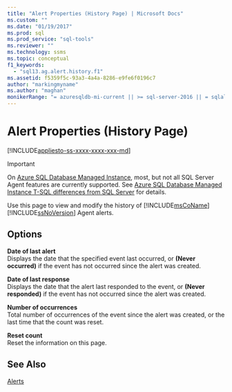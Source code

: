 ```yaml
---
title: "Alert Properties (History Page) | Microsoft Docs"
ms.custom: ""
ms.date: "01/19/2017"
ms.prod: sql
ms.prod_service: "sql-tools"
ms.reviewer: ""
ms.technology: ssms
ms.topic: conceptual
f1_keywords: 
  - "sql13.ag.alert.history.f1"
ms.assetid: f5359f5c-93a3-4a4a-8286-e9fe6f0196c7
author: "markingmyname"
ms.author: "maghan"
monikerRange: "= azuresqldb-mi-current || >= sql-server-2016 || = sqlallproducts-allversions"
---
```

# Alert Properties (History Page)
[!INCLUDE[appliesto-ss-xxxx-xxxx-xxx-md](../../includes/appliesto-ss-xxxx-xxxx-xxx-md.md)]


> [!IMPORTANT]  
> On [Azure SQL Database Managed Instance](https://docs.microsoft.com/azure/sql-database/sql-database-managed-instance), most, but not all SQL Server Agent features are currently supported. See [Azure SQL Database Managed Instance T-SQL differences from SQL Server](https://docs.microsoft.com/azure/sql-database/sql-database-managed-instance-transact-sql-information#sql-server-agent) for details.


Use this page to view and modify the history of [!INCLUDE[msCoName](../../includes/msconame_md.md)] [!INCLUDE[ssNoVersion](../../includes/ssnoversion-md.md)] Agent alerts.  

## Options  
**Date of last alert**  
Displays the date that the specified event last occurred, or **(Never occurred)** if the event has not occurred since the alert was created.  
  
**Date of last response**  
Displays the date that the alert last responded to the event, or **(Never responded)** if the event has not occurred since the alert was created.  
  
**Number of occurrences**  
Total number of occurrences of the event since the alert was created, or the last time that the count was reset.  
  
**Reset count**  
Reset the information on this page.  
  
## See Also  
[Alerts](../../ssms/agent/alerts.md)  
  
